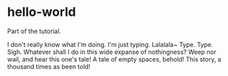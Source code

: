 # hello-world
Part of the tutorial.

I don't really know what I'm doing. I'm just typing. Lalalala~ Type. Type.
Sigh.
Whatever shall I do in this wide expanse of nothingness? Weep nor wail, and hear this one's tale! A tale of empty spaces, behold! This story, a thousand times as been told!
